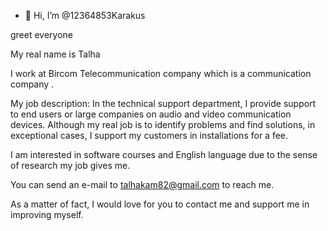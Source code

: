 - 👋 Hi, I’m @12364853Karakus

greet everyone

My real name is Talha

I work at Bircom Telecommunication company which is a communication company .

My job description: In the technical support department, I provide support to end users or large companies on audio and video communication devices.
Although my real job is to identify problems and find solutions, in exceptional cases, I support my customers in installations for a fee.

I am interested in software courses and English language due to the sense of research my job gives me.

You can send an e-mail to talhakam82@gmail.com to reach me.

As a matter of fact, I would love for you to contact me and support me in improving myself.
